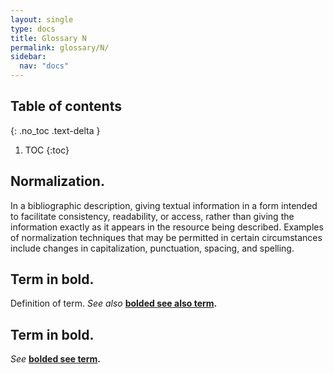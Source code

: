 ```yaml
---
layout: single
type: docs
title: Glossary N
permalink: glossary/N/
sidebar:
  nav: "docs"
---
```


## Table of contents
{: .no_toc .text-delta }

1. TOC
{:toc}

## **Normalization.** 
In a bibliographic description, giving textual information in a form intended to facilitate consistency, readability, or access, rather than giving the information exactly as it appears in the resource being described. Examples of normalization techniques that may be permitted in certain circumstances include changes in capitalization, punctuation, spacing, and spelling.

## **Term in bold.** 
Definition of term. *See also* **[bolded see also term](/DCRMR/glossary/Letter/#bolded-see-also-term).**

## **Term in bold.**
*See* **[bolded see term](/DCRMR/glossary/Letter/#bolded-see-also-term).**